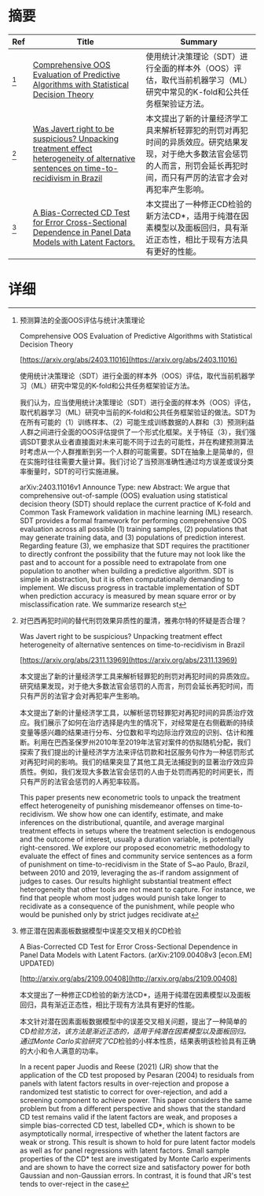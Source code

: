 # 摘要

| Ref | Title | Summary |
| --- | --- | --- |
| [^1] | [Comprehensive OOS Evaluation of Predictive Algorithms with Statistical Decision Theory](https://arxiv.org/abs/2403.11016) | 使用统计决策理论（SDT）进行全面的样本外（OOS）评估，取代当前机器学习（ML）研究中常见的K-fold和公共任务框架验证方法。 |
| [^2] | [Was Javert right to be suspicious? Unpacking treatment effect heterogeneity of alternative sentences on time-to-recidivism in Brazil](https://arxiv.org/abs/2311.13969) | 本文提出了新的计量经济学工具来解析轻罪犯的刑罚对再犯时间的异质效应。研究结果发现，对于绝大多数法官会惩罚的人而言，刑罚会延长再犯时间，而只有严厉的法官才会对再犯率产生影响。 |
| [^3] | [A Bias-Corrected CD Test for Error Cross-Sectional Dependence in Panel Data Models with Latent Factors.](http://arxiv.org/abs/2109.00408) | 本文提出了一种修正CD检验的新方法CD*，适用于纯潜在因素模型以及面板回归，具有渐近正态性，相比于现有方法具有更好的性能。 |

# 详细

[^1]: 预测算法的全面OOS评估与统计决策理论

    Comprehensive OOS Evaluation of Predictive Algorithms with Statistical Decision Theory

    [https://arxiv.org/abs/2403.11016](https://arxiv.org/abs/2403.11016)

    使用统计决策理论（SDT）进行全面的样本外（OOS）评估，取代当前机器学习（ML）研究中常见的K-fold和公共任务框架验证方法。

    

    我们认为，应当使用统计决策理论（SDT）进行全面的样本外（OOS）评估，取代机器学习（ML）研究中当前的K-fold和公共任务框架验证的做法。SDT为在所有可能的（1）训练样本、（2）可能生成训练数据的人群和（3）预测利益人群之间进行全面的OOS评估提供了一个形式化框架。关于特征（3），我们强调SDT要求从业者直接面对未来可能不同于过去的可能性，并在构建预测算法时考虑从一个人群推断到另一个人群的可能需要。SDT在抽象上是简单的，但在实施时往往需要大量计算。我们讨论了当预测准确性通过均方误差或误分类率衡量时，SDT的可行实施进展。

    arXiv:2403.11016v1 Announce Type: new  Abstract: We argue that comprehensive out-of-sample (OOS) evaluation using statistical decision theory (SDT) should replace the current practice of K-fold and Common Task Framework validation in machine learning (ML) research. SDT provides a formal framework for performing comprehensive OOS evaluation across all possible (1) training samples, (2) populations that may generate training data, and (3) populations of prediction interest. Regarding feature (3), we emphasize that SDT requires the practitioner to directly confront the possibility that the future may not look like the past and to account for a possible need to extrapolate from one population to another when building a predictive algorithm. SDT is simple in abstraction, but it is often computationally demanding to implement. We discuss progress in tractable implementation of SDT when prediction accuracy is measured by mean square error or by misclassification rate. We summarize research st
    
[^2]: 对巴西再犯时间的替代刑罚效果异质性的厘清，雅弗尔特的怀疑是否合理？

    Was Javert right to be suspicious? Unpacking treatment effect heterogeneity of alternative sentences on time-to-recidivism in Brazil

    [https://arxiv.org/abs/2311.13969](https://arxiv.org/abs/2311.13969)

    本文提出了新的计量经济学工具来解析轻罪犯的刑罚对再犯时间的异质效应。研究结果发现，对于绝大多数法官会惩罚的人而言，刑罚会延长再犯时间，而只有严厉的法官才会对再犯率产生影响。

    

    本文提出了新的计量经济学工具，以解析惩罚轻罪犯对再犯时间的异质治疗效应。我们展示了如何在治疗选择是内生的情况下，对经常是在右侧截断的持续变量等感兴趣的结果进行分布、分位数和平均边际治疗效应的识别、估计和推断。利用在巴西圣保罗州2010年至2019年法官对案件的仿拟随机分配，我们探索了我们提出的计量经济学方法来评估罚款和社区服务句作为一种惩罚形式对再犯时间的影响。我们的结果突显了其他工具无法捕捉到的显著治疗效应异质性。例如，我们发现大多数法官会惩罚的人由于处罚而再犯的时间更长，而只有严厉的法官会惩罚的人再犯率较高。

    This paper presents new econometric tools to unpack the treatment effect heterogeneity of punishing misdemeanor offenses on time-to-recidivism. We show how one can identify, estimate, and make inferences on the distributional, quantile, and average marginal treatment effects in setups where the treatment selection is endogenous and the outcome of interest, usually a duration variable, is potentially right-censored. We explore our proposed econometric methodology to evaluate the effect of fines and community service sentences as a form of punishment on time-to-recidivism in the State of S\~ao Paulo, Brazil, between 2010 and 2019, leveraging the as-if random assignment of judges to cases. Our results highlight substantial treatment effect heterogeneity that other tools are not meant to capture. For instance, we find that people whom most judges would punish take longer to recidivate as a consequence of the punishment, while people who would be punished only by strict judges recidivate at
    
[^3]: 修正潜在因素面板数据模型中误差交叉相关的CD检验

    A Bias-Corrected CD Test for Error Cross-Sectional Dependence in Panel Data Models with Latent Factors. (arXiv:2109.00408v3 [econ.EM] UPDATED)

    [http://arxiv.org/abs/2109.00408](http://arxiv.org/abs/2109.00408)

    本文提出了一种修正CD检验的新方法CD*，适用于纯潜在因素模型以及面板回归，具有渐近正态性，相比于现有方法具有更好的性能。

    

    本文针对潜在因素面板数据模型中的误差交叉相关问题，提出了一种简单的CD*检验方法，该方法是渐近正态的，适用于纯潜在因素模型以及面板回归。通过Monte Carlo实验研究了CD*检验的小样本性质，结果表明该检验具有正确的大小和令人满意的功率。

    In a recent paper Juodis and Reese (2021) (JR) show that the application of the CD test proposed by Pesaran (2004) to residuals from panels with latent factors results in over-rejection and propose a randomized test statistic to correct for over-rejection, and add a screening component to achieve power. This paper considers the same problem but from a different perspective and shows that the standard CD test remains valid if the latent factors are weak, and proposes a simple bias-corrected CD test, labelled CD*, which is shown to be asymptotically normal, irrespective of whether the latent factors are weak or strong. This result is shown to hold for pure latent factor models as well as for panel regressions with latent factors. Small sample properties of the CD* test are investigated by Monte Carlo experiments and are shown to have the correct size and satisfactory power for both Gaussian and non-Gaussian errors. In contrast, it is found that JR's test tends to over-reject in the case 
    

